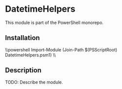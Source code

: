 # DatetimeHelpers

This module is part of the PowerShell monorepo.

## Installation

\\\powershell
Import-Module (Join-Path $(PSScriptRoot) DatetimeHelpers.psm1)
\\\

## Description

TODO: Describe the module.
